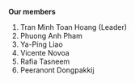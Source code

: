 **Our members**

1. Tran Minh Toan Hoang (Leader)
2. Phuong Anh Pham
3. Ya-Ping Liao
4. Vicente Novoa
5. Rafia Tasneem
6. Peeranont Dongpakkij

